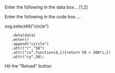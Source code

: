 


Enter the following in the data box...
[1,2]

Enter the following in the code box....

svg.selectAll("circle")
   
       .data(data)
       .enter()
       .append("circle")
       .attr("r","50")
       .attr("cx",function(d,i){return 50 + 100*i;})
       .attr("cy",50);

Hit the "Reload" button

